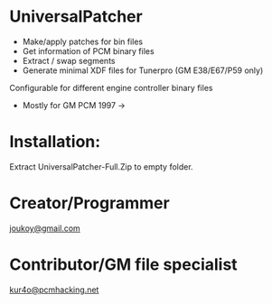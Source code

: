 # UniversalPatcher
- Make/apply patches for bin files
- Get information of PCM binary files
- Extract / swap segments
- Generate minimal XDF files for Tunerpro (GM E38/E67/P59 only)

Configurable for different engine controller binary files
 * Mostly for GM PCM 1997 ->

# Installation:
Extract UniversalPatcher-Full.Zip to empty folder.

# Creator/Programmer
joukoy@gmail.com
# Contributor/GM file specialist
kur4o@pcmhacking.net
